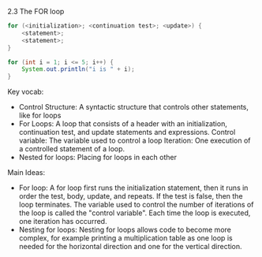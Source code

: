 2.3 The FOR loop

```java
for (<initialization>; <continuation test>; <update>) {
	<statement>;
	<statement>;
}

for (int i = 1; i <= 5; i++) {
	System.out.println("i is " + i);
}
```

Key vocab:
- Control Structure: A syntactic structure that controls other statements, like for loops
- For Loops: A loop that consists of a header with an initialization, continuation test, and update statements and expressions.
Control variable: The variable used to control a loop
Iteration: One execution of a controlled statement of a loop.
- Nested for loops: Placing for loops in each other

Main Ideas:
- For loop: A for loop first runs the initialization statement, then it runs in order the test, body, update, and repeats. If the test is false, then the loop terminates. The variable used to control the number of iterations of the loop is called the "control variable". Each time the loop is executed, one iteration has occurred. 
- Nesting for loops: Nesting for loops allows code to become more complex, for example printing a multiplication table as one loop is needed for the horizontal direction and one for the vertical direction.